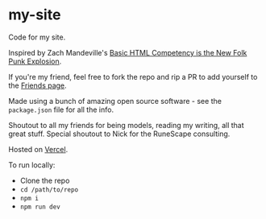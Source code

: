 # my-site
Code for my site.

Inspired by Zach Mandeville's <a href="https://coolguy.website/basic-html-competency-is-the-new-punk-folk-explosion/">Basic HTML Competency is the New Folk Punk Explosion</a>.

If you're my friend, feel free to fork the repo and rip a PR to add yourself to the <a href="https://github.com/aryaburke/my-site/blob/main/src/app/friends/page.tsx">Friends page</a>.

Made using a bunch of amazing open source software - see the `package.json` file for all the info. 

Shoutout to all my friends for being models, reading my writing, all that great stuff. Special shoutout to Nick for the RuneScape consulting.

Hosted on <a href="vercel.com">Vercel</a>.

To run locally:
- Clone the repo
- `cd /path/to/repo`
- `npm i`
- `npm run dev`